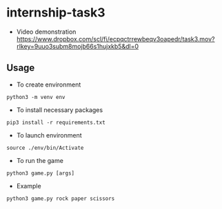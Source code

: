 # internship-task3

* Video demonstration
https://www.dropbox.com/scl/fi/ecpqctrrewbeqv3oapedr/task3.mov?rlkey=9uuo3subm8mojb66s1hujxkb5&dl=0

## Usage
* To create environment
```
python3 -m venv env
```
* To install necessary packages
```
pip3 install -r requirements.txt
```
* To launch environment
```
source ./env/bin/Activate
```

* To run the game
```
python3 game.py [args]
```
* Example
```
python3 game.py rock paper scissors
```
